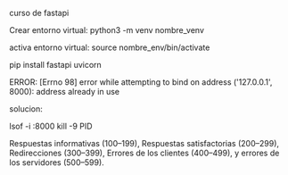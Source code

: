 curso de fastapi

Crear entorno virtual: python3 -m venv nombre_venv

activa entorno virtual: source nombre_env/bin/activate

pip install fastapi uvicorn


ERROR:  [Errno 98] error while attempting to bind on address ('127.0.0.1', 8000): address already in use

solucion:

lsof -i :8000
kill -9 PID

Respuestas informativas (100–199),
Respuestas satisfactorias (200–299),
Redirecciones (300–399),
Errores de los clientes (400–499),
y errores de los servidores (500–599).


